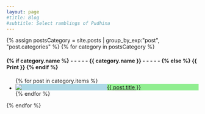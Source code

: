 ```yaml
---
layout: page
#title: Blog
#subtitle: Select ramblings of Pudhina
---
```


<div>
{% assign postsCategory = site.posts | group_by_exp:"post", "post.categories"  %}
{% for category in postsCategory %}
<h4 class="post-teaser__month">
<strong>
{% if category.name %} 
- - - - -  {{ category.name }} - - - - - 
{% else %} 
{{ Print }} 
{% endif %}
</strong>
</h4>
<ul class="list-posts">
{% for post in category.items %}
<li class="post-teaser">
<a href="{{ post.url | prepend: site.baseurl }}">

<div style="display: flex;"> 
<div style="flex: 1; background-color: lightblue;"><img src="{{ '/assets/img/profile.jpeg' | prepend: site.baseurl }}" id="about-img"></div>
<!--img src="post-teaser__title">{{post.logo}}-->
<div style="flex: 1; background-color: lightgreen;"><span class="post-teaser__title">{{ post.title }}</span></div> 
</div>
<!--span class="post-teaser__date">{{ post.date | date: "%d %B %Y" }}</span -->

</a>

</li>
{% endfor %}
</ul>
{% endfor %}
</div>